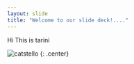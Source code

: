 ```yaml
---
layout: slide
title: "Welcome to our slide deck!...."
---
```


Hi This is tarini

![catstello](https://octodex.github.com/images/catstello.png)
{: .center}
